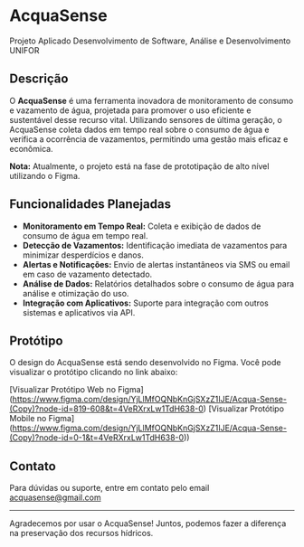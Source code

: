 # AcquaSense
Projeto Aplicado Desenvolvimento de Software, Análise e Desenvolvimento UNIFOR 

## Descrição

O **AcquaSense** é uma ferramenta inovadora de monitoramento de consumo e vazamento de água, projetada para promover o uso eficiente e sustentável desse recurso vital. Utilizando sensores de última geração, o AcquaSense coleta dados em tempo real sobre o consumo de água e verifica a ocorrência de vazamentos, permitindo uma gestão mais eficaz e econômica.

**Nota:** Atualmente, o projeto está na fase de prototipação de alto nível utilizando o Figma.

## Funcionalidades Planejadas

- **Monitoramento em Tempo Real:** Coleta e exibição de dados de consumo de água em tempo real.
- **Detecção de Vazamentos:** Identificação imediata de vazamentos para minimizar desperdícios e danos.
- **Alertas e Notificações:** Envio de alertas instantâneos via SMS ou email em caso de vazamento detectado.
- **Análise de Dados:** Relatórios detalhados sobre o consumo de água para análise e otimização do uso.
- **Integração com Aplicativos:** Suporte para integração com outros sistemas e aplicativos via API.

## Protótipo

O design do AcquaSense está sendo desenvolvido no Figma. Você pode visualizar o protótipo clicando no link abaixo:

[Visualizar Protótipo Web no Figma] (https://www.figma.com/design/YjLlMfOQNbKnGjSXzZ1IJE/Acqua-Sense-(Copy)?node-id=819-608&t=4VeRXrxLw1TdH638-0)
[Visualizar Protótipo Mobile no Figma] (https://www.figma.com/design/YjLlMfOQNbKnGjSXzZ1IJE/Acqua-Sense-(Copy)?node-id=0-1&t=4VeRXrxLw1TdH638-0))


## Contato

Para dúvidas ou suporte, entre em contato pelo email acquasense@gmail.com

---

Agradecemos por usar o AcquaSense! Juntos, podemos fazer a diferença na preservação dos recursos hídricos.
